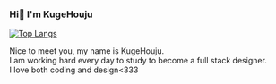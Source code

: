 ### Hi👋 I'm KugeHouju

[![Top Langs](https://github-readme-stats.vercel.app/api/top-langs/?username={kugehouju}
)](https://github.com/anuraghazra/github-readme-stats)


<p>Nice to meet you, my name is KugeHouju.<br>
  I am working hard every day to study to become a full stack designer.<br>
  I love both coding and design<333</p>
